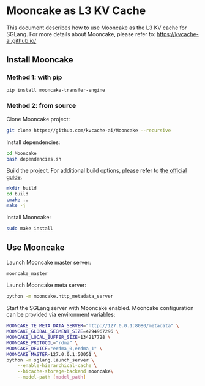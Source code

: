 # Mooncake as L3 KV Cache

This document describes how to use Mooncake as the L3 KV cache for SGLang.
For more details about Mooncake, please refer to: https://kvcache-ai.github.io/

## Install Mooncake

### Method 1: with pip

```bash
pip install mooncake-transfer-engine
```

### Method 2: from source

Clone Mooncake project:

```bash
git clone https://github.com/kvcache-ai/Mooncake --recursive
```

Install dependencies:

```bash
cd Mooncake
bash dependencies.sh
```

Build the project. For additional build options, please refer to [the official guide](https://kvcache-ai.github.io/Mooncake/getting_started/build.html).

```bash
mkdir build
cd build
cmake ..
make -j
```

Install Mooncake:

```bash
sudo make install
```

## Use Mooncake

Launch Mooncake master server:

```bash
mooncake_master
```

Launch Mooncake meta server:

```bash
python -m mooncake.http_metadata_server
```

Start the SGLang server with Mooncake enabled. Mooncake configuration can be provided via environment variables:

```bash
MOONCAKE_TE_META_DATA_SERVER="http://127.0.0.1:8080/metadata" \
MOONCAKE_GLOBAL_SEGMENT_SIZE=4294967296 \
MOONCAKE_LOCAL_BUFFER_SIZE=134217728 \
MOONCAKE_PROTOCOL="rdma" \
MOONCAKE_DEVICE="erdma_0,erdma_1" \
MOONCAKE_MASTER=127.0.0.1:50051 \
python -m sglang.launch_server \
    --enable-hierarchical-cache \
    --hicache-storage-backend mooncake\
    --model-path [model_path]
```
